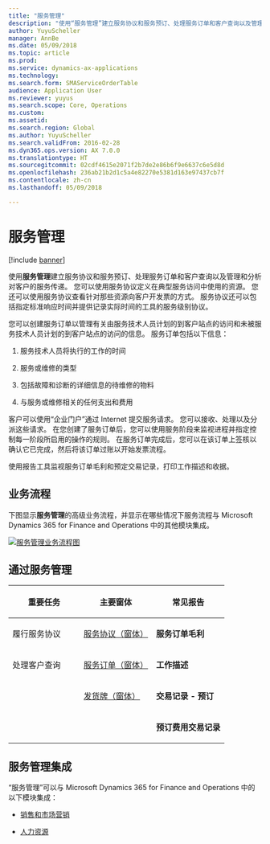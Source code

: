 ```yaml
---
title: "服务管理"
description: "使用“服务管理”建立服务协议和服务预订、处理服务订单和客户查询以及管理和分析对客户的服务传递。"
author: YuyuScheller
manager: AnnBe
ms.date: 05/09/2018
ms.topic: article
ms.prod: 
ms.service: dynamics-ax-applications
ms.technology: 
ms.search.form: SMAServiceOrderTable
audience: Application User
ms.reviewer: yuyus
ms.search.scope: Core, Operations
ms.custom: 
ms.assetid: 
ms.search.region: Global
ms.author: YuyuScheller
ms.search.validFrom: 2016-02-28
ms.dyn365.ops.version: AX 7.0.0
ms.translationtype: HT
ms.sourcegitcommit: 02cdf4615e2071f2b7de2e86b6f9e6637c6e5d8d
ms.openlocfilehash: 236ab21b2d1c5a4e82270e5381d163e97437cb7f
ms.contentlocale: zh-cn
ms.lasthandoff: 05/09/2018

---
```



# <a name="service-management"></a>服务管理 

[!include [banner](../includes/banner.md)]


使用**服务管理**建立服务协议和服务预订、处理服务订单和客户查询以及管理和分析对客户的服务传递。 您可以使用服务协议定义在典型服务访问中使用的资源。 您还可以使用服务协议查看针对那些资源向客户开发票的方式。 服务协议还可以包括指定标准响应时间并提供记录实际时间的工具的服务级别协议。

您可以创建服务订单以管理有关由服务技术人员计划的到客户站点的访问和未被服务技术人员计划的到客户站点的访问的信息。 服务订单包括以下信息：

1.  服务技术人员将执行的工作的时间

2.  服务或维修的类型

3.  包括故障和诊断的详细信息的待维修的物料

4.  与服务或维修相关的任何支出和费用

客户可以使用“企业门户”通过 Internet 提交服务请求。 您可以接收、处理以及分派这些请求。 在您创建了服务订单后，您可以使用服务阶段来监视进程并指定控制每一阶段所启用的操作的规则。 在服务订单完成后，您可以在该订单上签核以确认它已完成，然后将该订单过账以开始发票流程。

使用报告工具监视服务订单毛利和预定交易记录，打印工作描述和收据。

## <a name="business-processes"></a>业务流程

下图显示**服务管理**的高级业务流程，并显示在哪些情况下服务流程与 Microsoft Dynamics 365 for Finance and Operations 中的其他模块集成。

[![服务管理业务流程图](./media/sm_home_page.gif)](./media/sm_home_page.gif)

## <a name="service-management-at-a-glance"></a>通过服务管理

<table>
<col style="width: 33%" />
</colgroup>
<thead>
<tr class="header">
<th><p>重要任务</p></th>
<th><p>主要窗体</p></th>
<th><p>常见报告</p></th>
</tr>
</thead>
<tbody>
<tr class="odd">
<td><p>履行服务协议</a></p></td>
<td><p><a href="https://technet.microsoft.com/en-us/library/aa617823(v=ax.60)">服务协议（窗体）</a></p></td>
<td><p><strong>服务订单毛利</strong></p></td>
</tr>
<tr class="even">
<td><p>处理客户查询</a></p></td>
<td><p><a href="https://technet.microsoft.com/en-us/library/aa554361(v=ax.60)">服务订单（窗体）</a></p></td>
<td><p><strong>工作描述</strong></p></td>
</tr>
<tr class="odd">
<td><p></p></td>
<td><p><a href="https://technet.microsoft.com/en-us/library/hh242789(v=ax.60)">发货牌（窗体）</a></p></td>
<td><p><strong>交易记录 - 预订</strong></p></td>
</tr>
<tr class="even">
<td><p></p></td>
<td><p></p></td>
<td><p><strong>预订费用交易记录</strong></p></td>
</tr>
</tbody>
</table>


## <a name="integration-of-service-management"></a>服务管理集成

“服务管理”可以与 Microsoft Dynamics 365 for Finance and Operations 中的以下模块集成：

  - [销售和市场营销](../sales-marketing/overview-sales-marketing.md)

  - [人力资源](https://docs.microsoft.com/en-us/dynamics365/unified-operations/talent/index)

  


